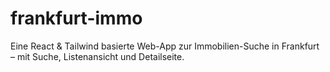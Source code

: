# frankfurt-immo
Eine React &amp; Tailwind basierte Web-App zur Immobilien-Suche in Frankfurt – mit Suche, Listenansicht und Detailseite.
